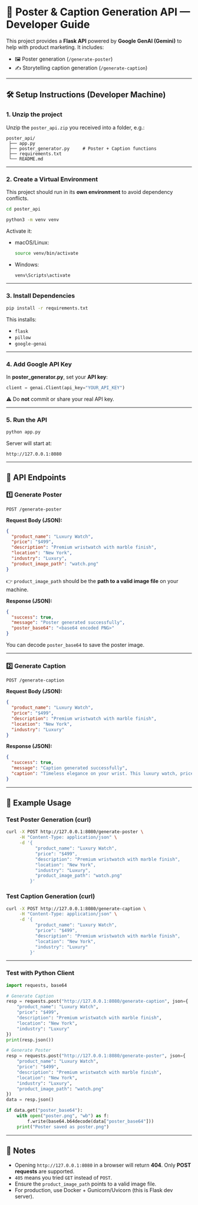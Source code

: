 
# 📢 Poster & Caption Generation API — Developer Guide

This project provides a **Flask API** powered by **Google GenAI (Gemini)** to help with product marketing.
It includes:

* 🖼️ Poster generation (`/generate-poster`)
* ✍️ Storytelling caption generation (`/generate-caption`)

---

## 🛠 Setup Instructions (Developer Machine)

### 1. Unzip the project

Unzip the `poster_api.zip` you received into a folder, e.g.:

```
poster_api/
 ├── app.py
 ├── poster_generator.py     # Poster + Caption functions
 ├── requirements.txt
 └── README.md
```

---

### 2. Create a Virtual Environment

This project should run in its **own environment** to avoid dependency conflicts.

```bash
cd poster_api

python3 -m venv venv
```

Activate it:

* macOS/Linux:

  ```bash
  source venv/bin/activate
  ```
* Windows:

  ```bash
  venv\Scripts\activate
  ```

---

### 3. Install Dependencies

```bash
pip install -r requirements.txt
```

This installs:

* `flask`
* `pillow`
* `google-genai`

---

### 4. Add Google API Key

In **poster\_generator.py**, set your **API key**:

```python
client = genai.Client(api_key="YOUR_API_KEY")
```

⚠️ Do **not** commit or share your real API key.

---

### 5. Run the API

```bash
python app.py
```

Server will start at:

```
http://127.0.0.1:8080
```

---

## 📡 API Endpoints

### 1️⃣ Generate Poster

```
POST /generate-poster
```

**Request Body (JSON):**

```json
{
  "product_name": "Luxury Watch",
  "price": "$499",
  "description": "Premium wristwatch with marble finish",
  "location": "New York",
  "industry": "Luxury",
  "product_image_path": "watch.png"
}
```

👉 `product_image_path` should be the **path to a valid image file** on your machine.

**Response (JSON):**

```json
{
  "success": true,
  "message": "Poster generated successfully",
  "poster_base64": "<base64 encoded PNG>"
}
```

You can decode `poster_base64` to save the poster image.

---

### 2️⃣ Generate Caption

```
POST /generate-caption
```

**Request Body (JSON):**

```json
{
  "product_name": "Luxury Watch",
  "price": "$499",
  "description": "Premium wristwatch with marble finish",
  "location": "New York",
  "industry": "Luxury"
}
```

**Response (JSON):**

```json
{
  "success": true,
  "message": "Caption generated successfully",
  "caption": "Timeless elegance on your wrist. This luxury watch, priced at $499, blends..."
}
```

---

## 📌 Example Usage

### Test Poster Generation (curl)

```bash
curl -X POST http://127.0.0.1:8080/generate-poster \
     -H "Content-Type: application/json" \
     -d '{
           "product_name": "Luxury Watch",
           "price": "$499",
           "description": "Premium wristwatch with marble finish",
           "location": "New York",
           "industry": "Luxury",
           "product_image_path": "watch.png"
         }'
```

### Test Caption Generation (curl)

```bash
curl -X POST http://127.0.0.1:8080/generate-caption \
     -H "Content-Type: application/json" \
     -d '{
           "product_name": "Luxury Watch",
           "price": "$499",
           "description": "Premium wristwatch with marble finish",
           "location": "New York",
           "industry": "Luxury"
         }'
```

---

### Test with Python Client

```python
import requests, base64

# Generate Caption
resp = requests.post("http://127.0.0.1:8080/generate-caption", json={
    "product_name": "Luxury Watch",
    "price": "$499",
    "description": "Premium wristwatch with marble finish",
    "location": "New York",
    "industry": "Luxury"
})
print(resp.json())

# Generate Poster
resp = requests.post("http://127.0.0.1:8080/generate-poster", json={
    "product_name": "Luxury Watch",
    "price": "$499",
    "description": "Premium wristwatch with marble finish",
    "location": "New York",
    "industry": "Luxury",
    "product_image_path": "watch.png"
})
data = resp.json()

if data.get("poster_base64"):
    with open("poster.png", "wb") as f:
        f.write(base64.b64decode(data["poster_base64"]))
    print("Poster saved as poster.png")
```

---

## 🧪 Notes

* Opening `http://127.0.0.1:8080` in a browser will return **404**. Only **POST requests** are supported.
* `405` means you tried `GET` instead of `POST`.
* Ensure the `product_image_path` points to a valid image file.
* For production, use Docker + Gunicorn/Uvicorn (this is Flask dev server).


